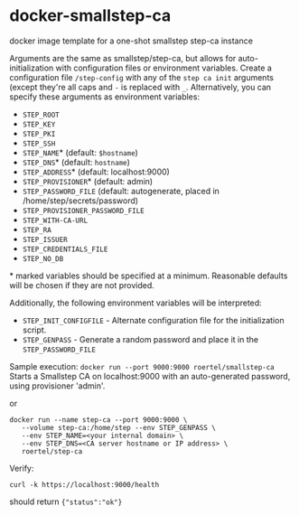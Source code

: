 # docker-smallstep-ca
docker image template for a one-shot smallstep step-ca instance

Arguments are the same as smallstep/step-ca, but allows for auto-initialization with configuration files
or environment variables. Create a configuration file `/step-config` with any of the `step ca init` arguments
(except they're all caps and `-` is replaced with `_`. Alternatively, you can specify these arguments as
environment variables:

* `STEP_ROOT`
* `STEP_KEY`
* `STEP_PKI`
* `STEP_SSH`
* `STEP_NAME`\* (default: `$hostname`)
* `STEP_DNS`\* (default: `hostname`)
* `STEP_ADDRESS`\* (default: localhost:9000)
* `STEP_PROVISIONER`\* (default: admin)
* `STEP_PASSWORD_FILE` (default: autogenerate, placed in /home/step/secrets/password)
* `STEP_PROVISIONER_PASSWORD_FILE`
* `STEP_WITH-CA-URL`
* `STEP_RA`
* `STEP_ISSUER`
* `STEP_CREDENTIALS_FILE`
* `STEP_NO_DB`

\* marked variables should be specified at a minimum. Reasonable defaults will be chosen if they are not provided.

Additionally, the following environment variables will be interpreted:
* `STEP_INIT_CONFIGFILE` - Alternate configuration file for the initialization script.
* `STEP_GENPASS` - Generate a random password and place it in the `STEP_PASSWORD_FILE`

Sample execution:
   `docker run --port 9000:9000 roertel/smallstep-ca`
Starts a Smallstep CA on localhost:9000 with an auto-generated password, using provisioner 'admin'.

or

  ```
  docker run --name step-ca --port 9000:9000 \
     --volume step-ca:/home/step --env STEP_GENPASS \
     --env STEP_NAME=<your internal domain> \
     --env STEP_DNS=<CA server hostname or IP address> \
     roertel/step-ca
  ```

Verify:
```
curl -k https://localhost:9000/health
```
should return
   `{"status":"ok"}`
